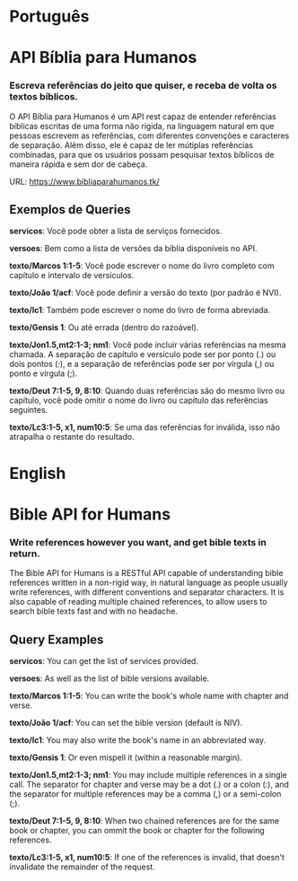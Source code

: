 # Português

# API Bíblia para Humanos
### Escreva referências do jeito que quiser, e receba de volta os textos bíblicos.
    
O API Bíblia para Humanos é um API rest capaz de entender referências bíblicas escritas de uma forma não rígida, na linguagem natural em que pessoas escrevem as referências, com diferentes convenções e caracteres de separação. Além disso, ele é capaz de ler mútiplas referências combinadas, para que os usuários possam pesquisar textos bíblicos de maneira rápida e sem dor de cabeça.

URL: https://www.bibliaparahumanos.tk/

## Exemplos de Queries

**servicos**: Você pode obter a lista de serviços fornecidos.

**versoes**: Bem como a lista de versões da bíblia disponíveis no API.

**texto/Marcos 1:1-5**: Você pode escrever o nome do livro completo com capítulo e intervalo de versículos.

**texto/João 1/acf**: Você pode definir a versão do texto (por padrão é NVI).

**texto/lc1**: Também pode escrever o nome do livro de forma abreviada.

**texto/Gensis 1**: Ou até errada (dentro do razoável).

**texto/Jon1.5,mt2:1-3; nm1**: Você pode incluir várias referências na mesma chamada. A separação de capítulo e versículo pode ser por ponto (.) ou dois pontos (\:), e a separação de referências pode ser por vírgula (,) ou ponto e vírgula (\;).

**texto/Deut 7:1-5, 9, 8:10**: Quando duas referências são do mesmo livro ou capítulo, você pode omitir o nome do livro ou capítulo das referências seguintes.

**texto/Lc3:1-5, x1, num10:5**: Se uma das referências for inválida, isso não atrapalha o restante do resultado.
        
# English 

# Bible API for Humans
### Write references however you want, and get bible texts in return.
    
The Bible API for Humans is a RESTful API capable of understanding bible references written in a non-rigid way, in natural language as people usually write references, with different conventions and separator characters. It is also capable of reading multiple chained references, to allow users to search bible texts fast and with no headache.

## Query Examples

**servicos**: You can get the list of services provided.

**versoes**: As well as the list of bible versions available.

**texto/Marcos 1:1-5**: You can write the book\'s whole name with chapter and verse.

**texto/João 1/acf**: You can set the bible version (default is NIV).

**texto/lc1**: You may also write the book\'s name in an abbreviated way.

**texto/Gensis 1**: Or even mispell it (within a reasonable margin).

**texto/Jon1.5,mt2:1-3; nm1**: You may include multiple references in a single call. The separator for chapter and verse may be a dot (.) or a colon (\:), and the separator for multiple references may be a comma (,) or a semi-colon (\;).

**texto/Deut 7:1-5, 9, 8:10**: When two chained references are for the same book or chapter, you can ommit the book or chapter for the following references.

**texto/Lc3:1-5, x1, num10:5**: If one of the references is invalid, that doesn\'t invalidate the remainder of the request.
